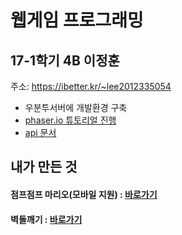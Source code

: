 # 웹게임 프로그래밍

## 17-1학기 4B 이정훈
주소: https://ibetter.kr/~lee2012335054

- 우분투서버에 개발환경 구축
- [phaser.io 튜토리얼 진행](http://phaser.io/tutorials/making-your-first-phaser-game)
- [api 문서](http://phaser.io/docs/2.6.2/index)

## 내가 만든 것
#### 점프점프 마리오(모바일 지원) : [바로가기](https://ibetter.kr/~lee2012335054/4.html)
#### 벽돌깨기 : [바로가기](https://ibetter.kr/~lee2012335054/5.html)